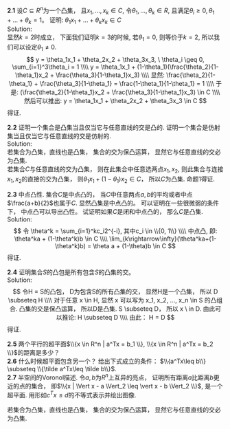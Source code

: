 **2.1**   设$C \subseteq R^n$为一个凸集， 且$x_1, ..., x_k \in C$, 令$\theta_1, ..., \theta_k \in R$, 且满足$\theta_i \geq 0, \theta_1 + ... + \theta_k = 1$。  证明: $\theta_1 x_1 + ... + \theta_k x_k \in C$  
Solution:  
显然$k=2$时成立， 下面我们证明$k=3$的时候, 若$\theta_1 = 0$, 则等价于$k=2$, 所以我们可以设定$\theta_1 \neq 0$.  
$$
y = \theta_1x_1 + \theta_2x_2 + \theta_3x_3,   \   \theta_i \geq 0, \sum_{i=1}^3\theta_i = 1 \\\\
y = \theta_1x_1 + (1-\theta_1)(\frac{\theta_2}{1-\theta_1}x_2 + \frac{\theta_3}{1-\theta_1}x_3) \\\\
显然: \frac{\theta_2}{1-\theta_1} + \frac{\theta_3}{1-\theta_1} = \frac{1-\theta_1}{1-\theta_1} = 1 \\\\
于是: (\frac{\theta_2}{1-\theta_1}x_2 + \frac{\theta_3}{1-\theta_1}x_3) \in C \\\\
然后可以推出: y = \theta_1x_1 + \theta_2x_2 + \theta_3x_3 \in C
$$
得证.


**2.2**   证明一个集合是凸集当且仅当它与任意直线的交是凸的.  证明一个集合是仿射集当且仅当它与任意直线的交是仿射的.  
Solution:  
若集合为凸集，直线也是凸集， 集合的交为保凸运算， 显然它与任意直线的交必为凸集.  
若集合$C$与任意直线的交为凸集， 则在此集合中任意选两点$x_1, x_2$, 则此集合与连接$x_1, x_2$的直接的交为凸集， 则$\theta_1x_1 + (1-\theta_1)x_2 \in C$， 所以$C$为凸集.
命题1得证.  

**2.3**   中点凸性. 集合$C$是中点凸的， 当$C$中任意两点$a, b$的平均或者中点$\frac{a+b}{2}$也属于$C$. 显然凸集是中点凸的。 可以证明在一些很微弱的条件下， 中点凸可以导出凸性。 试证明如果$C$是闭和中点凸的， 那么$C$是凸集.  
Solution:  
$$
令 \theta^k = \sum_{i=1}^kc_i2^{-i},  其中c_i \in \\{0, 1\\} \\\\
中点凸, 即: \theta^ka + (1-\theta^k)b \in C \\\\
\lim_{k\rightarrow\infty}(\theta^ka+(1-\theta^k)b) = \theta a + (1-\theta)b \in C
$$
得证.  

**2.4**   证明集合$S$的凸包是所有包含$S$的凸集的交。  
Solution:  
$$
令H = S的凸包， D为包含S的所有凸集的交，  显然H是一个凸集， 所以 D \subseteq H \\\\
对于任意 x \in H, 显然 x 可以写为 x_1, x_2, ..., x_n \in S 的凸组合. 凸集的交是保凸运算， 所以D是凸集. S \subseteq D， 所以 x \ in D. 由此可以推论: H \subseteq D \\\\
由此： H = D
$$
得证.

**2.5**   两个平行的超平面$\\{x \in R^n | a^Tx = b_1 \\}, \\{x \in R^n | a^Tx = b_2 \\}$的距离是多少？  
**2.6**   什么时候超平面包含另一个？ 给出下式成立的条件： $\\{a^Tx\leq b\\} \subseteq \\{\tilde a^Tx\leq \tilde b\\}$.   
**2.7**   半空间的Voronol描述.  令$a, b$为$R^n$上互异的亮点， 证明所有距离$a$比距离$b$更近的点的集合， 即$\\{x | \Vert x - a \Vert_2 \leq \vert x - b \Vert_2 \\}$, 是一个超平面. 用形如$c^Tx \leq d$的不等式表示并绘出图像.  

若集合为凸集，直线也是凸集， 集合的交为保凸运算， 显然它与任意直线的交必为凸集.  
